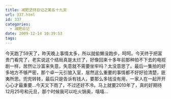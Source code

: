 ```yaml
---
title: 减肥坚持日记之第五十九天
url: 337.html
id: 337
categories:
  - 减肥日记
date: 2009-12-14 10:39:53
tags:
---
```


今天跑了59天了，昨天晚上事情太多，所以就偷懒没跑步，呵呵。今天终于把富贵门看完了，老实说这个结局真是太烂了，好像回来十多年前那种拍不下去的电视剧一样，居然让沙富来失意，失意就不需要坐牢吗？太没意思了。最后一集拍的好多地方不够严密，那个卓一元引狼入室，居然这么重要的事情都不好好验清楚，匪夷所思。兜兜转转，最后只是告诉有钱人，要那么多钱没有用，一家人在一起开开心心才最重要...今天又下雨了，不过还好不冷。马上就要2010年了，真的好期待12月25号和元旦，那个时候我可以吃火锅奥，嘻嘻...